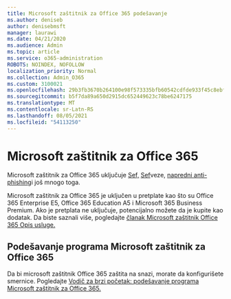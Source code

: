 ```yaml
---
title: Microsoft zaštitnik za Office 365 podešavanje
ms.author: deniseb
author: denisebmsft
manager: laurawi
ms.date: 04/21/2020
ms.audience: Admin
ms.topic: article
ms.service: o365-administration
ROBOTS: NOINDEX, NOFOLLOW
localization_priority: Normal
ms.collection: Admin_O365
ms.custom: 3100021
ms.openlocfilehash: 29b3fb3670b264100e98f573335bfb60542cdfde933f45c8ebf77955c9ec9eb1
ms.sourcegitcommit: b5f7da89a650d2915dc652449623c78be6247175
ms.translationtype: MT
ms.contentlocale: sr-Latn-RS
ms.lasthandoff: 08/05/2021
ms.locfileid: "54113250"
---
```

# <a name="microsoft-defender-for-office-365"></a>Microsoft zaštitnik za Office 365

Microsoft zaštitnik za Office 365 uključuje [Sef,](/microsoft-365/security/office-365-security/atp-safe-attachments) [Sef](/microsoft-365/security/office-365-security/atp-safe-links)veze, [napredni anti-phishing](/microsoft-365/security/office-365-security/atp-anti-phishing)i još mnogo toga. 

Microsoft zaštitnik za Office 365 je uključen u pretplate kao što su Office 365 Enterprise E5, Office 365 Education A5 i Microsoft 365 Business Premium. Ako je pretplata ne uključuje, potencijalno možete da je kupite kao dodatak. Da biste saznali više, pogledajte [članak Microsoft zaštitnik Office 365 Opis usluge.](/office365/servicedescriptions/office-365-advanced-threat-protection-service-description)

## <a name="set-up-microsoft-defender-for-office-365"></a>Podešavanje programa Microsoft zaštitnik za Office 365

Da bi microsoft zaštitnik Office 365 zaštita na snazi, morate da konfigurišete smernice. Pogledajte [Vodič za brzi početak: podešavanje programa Microsoft zaštitnik za Office 365.](/microsoft-365/security/office-365-security/office-365-atp)

